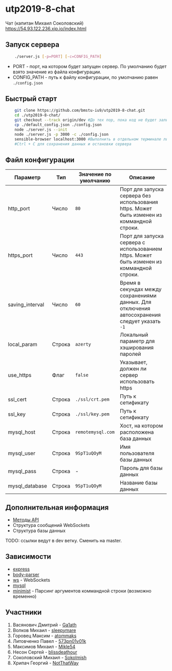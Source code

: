# utp2019-8-chat #
Чат (капитан Михаил Соколовский)  
https://54.93.122.236.xip.io/index.html

## Запуск сервера ##

```sh
    ./server.js [-p=PORT] [-c=CONFIG_PATH]
```

- PORT - порт, на котором будет запущен сервер. По умолчанию будет взято значение из файла конфигурации.
- CONFIG_PATH - путь к файлу конфигурации, по умолчанию равен `./config.json`

## Быстрый старт ##

```sh
    git clone https://github.com/bmstu-iu9/utp2019-8-chat.git
    cd ./utp2019-8-chat/
    git checkout --track origin/dev #До тех пор, пока код не будет залит в мастер
    cp ./default_config.json ./config.json
    node ./server.js --init
    node ./server.js -p 3000 -c ./config.json
    sensible-browser localhost:3000 #Выполнить в отдельном терминале либо открыть в браузере
    #Ctrl + C для сохранения данных и остановки сервера
```

## Файл конфигурации ##

| Параметр        | Тип    | Значение по умолчанию | Описание                                                                                       |
| --------------- | ------ | --------------------- | ---------------------------------------------------------------------------------------------- |
| http_port       | Число  | `80`                  | Порт для запуска сервера без использования https. Может быть изменен из коммандной строки.     |
| https_port      | Число  | `443`                 | Порт для запуска сервера c использованием https. Может быть изменен из коммандной строки.      |
| saving_interval | Число  | `60`                  | Время в секундах между сохранениями данных. Для отключения автосохранения следует указать `-1` |
| local_param     | Строка | `azerty`              | Локальный параметр для хэширования паролей                                                     |
| use_https       | Флаг   | `false`               | Указывает, должен ли сервер использовать https                                                 |
| ssl_cert        | Строка | `./ssl/crt.pem`       | Путь к сетификату                                                                              |
| ssl_key         | Строка | `./ssl/key.pem`       | Путь к сетификату                                                                              |
| mysql_host      | Строка | `remotemysql.com`     | Хост, на котором расположена база данных                                                       |
| mysql_user      | Строка | `9SpT1uQOyM`          | Имя пользователя базы данных                                                                   |
| mysql_pass      | Строка | -                     | Пароль для базы данных                                                                         |
| mysql_database  | Строка | `9SpT1uQOyM`          | Название базы данных                                                                           |

## Дополнительная информация ##

- [Методы API](https://github.com/bmstu-iu9/utp2019-8-chat/blob/dev/API_DESCRIPTION.md)
- Структура сообщений WebSockets
- Структура базы данных

TODO: ссылки ведут в dev ветку. Сменить на master.

## Зависимости ##

- [express](https://www.npmjs.com/package/express)
- [body-parser](https://www.npmjs.com/package/body-parser)
- [ws](https://www.npmjs.com/package/ws) - WebSockets
- [mysql](https://www.npmjs.com/package/mysql)
- [minimist](https://www.npmjs.com/package/minimist) - Парсинг аргументов коммандной строки (возможно временно)


## Участники ##

1. Васянович Дмитрий - [Ga1ath](https://github.com/Ga1ath)
2. Волков Михаил - [sleepymare](https://github.com/sleepymare)
3. Горовец Максим - [atommaks](https://github.com/atommaks)
4. Литовченко Павел - [573pn01v01k](https://github.com/573pn01v01k)
5. Максимов Михаил - [Mikle54](https://github.com/Mikle54)
6. Несон Сергей - [blissdeathour](https://github.com/blissdeathour)
7. Соколовский Михаил - [Sokolmish](https://github.com/Sokolmish)
8. Хрипач Георгий - [NotThatWay](https://github.com/NotThatWay)
